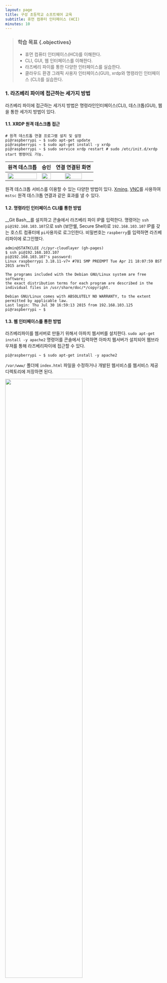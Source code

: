 ```yaml
---
layout: page
title: 구성 초등학교 소프트웨어 교육
subtitle: 휴먼 컴퓨터 인터페이스 (HCI)
minutes: 10
---
```


> ### 학습 목표 {.objectives}
>
> *  휴먼 컴퓨터 인터페이스(HCI)를 이해한다.
> *  CLI, GUI, 웹 인터페이스를 이해한다.
> *  라즈베리 파이를 통한 다양한 인터페이스를 실습한다.
> *  클라우드 환경 그래픽 사용자 인터페이스(GUI), xrdp와 명령라인 인터페이스 (CLI)를 실습한다.

### 1. 라즈베리 파이에 접근하는 세가지 방법

라즈베리 파이에 접근하는 세가지 방법은 명령라인인터페이스(CLI), 데스크톱(GUI), 웹을 통한 세가지 방법이 있다.

#### 1.1. XRDP 원격 데스크톱 접근

~~~ {.input}
# 원격 데스트톱 연결 프로그램 설치 및 설정
pi@raspberrypi ~ $ sudo apt-get update
pi@raspberrypi ~ $ sudo apt-get install -y xrdp
pi@raspberrypi ~ $ sudo service xrdp restart # sudo /etc/init.d/xrdp start 명령어도 가능.
~~~

|  원격 데스크톱 | 승인 | 연결 연결된 화면 | 
|:-------------------------------:|:----------------------------------:|:----------------------------------:|
| <img src="fig/raspberry-pi-mstsc-01.png" width="100%" />    |  <img src="fig/raspberry-pi-mstsc-02.png" width="100%" />  |  <img src="fig/raspberry-pi-mstsc-connected.png" width="70%" />  | 

원격 데스크톱 서비스를 이용할 수 있는 다양한 방법이 있다.
[Xming](http://www.raspians.com/knowledgebase/?knowledgebase=setting-up-a-remote-desktop-view-the-pi-on-your-windows-pc/), [VNC](https://www.raspberrypi.org/documentation/remote-access/vnc/)를 사용하여 `mstsc` 원격 데스크톱 연결과 같은 효과를 낼 수 있다. 

#### 1.2. 명령라인 인터페이스 CLI를 통한 방법

__Git Bash__를 설치하고 콘솔에서 라즈베리 파이 IP를 입력한다. 명령어는 `ssh pi@192.168.103.107`으로 ssh (보안쉘, Secure Shell)로 `192.168.103.107` IP를 갖는 호스트 컴퓨터에 `pi`사용자로 로그인한다.
비밀번호는 `raspberry`를 입력하면 라즈베리파이에 로그인했다.

~~~ {.input}
admin@STATKCLEE /c/pyr-cloudlayer (gh-pages)
$ ssh pi@192.168.103.107
pi@192.168.103.107's password:
Linux raspberrypi 3.18.11-v7+ #781 SMP PREEMPT Tue Apr 21 18:07:59 BST 2015 armv7l

The programs included with the Debian GNU/Linux system are free software;
the exact distribution terms for each program are described in the
individual files in /usr/share/doc/*/copyright.

Debian GNU/Linux comes with ABSOLUTELY NO WARRANTY, to the extent
permitted by applicable law.
Last login: Thu Jul 30 16:59:13 2015 from 192.168.103.125
pi@raspberrypi ~ $
~~~

#### 1.3. 웹 인터페이스를 통한 방법

라즈베리파이를 웹서버로 만들기 위해서 아파치 웹서버를 설치한다. `sudo apt-get install -y apache2` 명령어를 콘솔에서 입력하면 아파치 웹서버가 설치되어 웹브라우져를 통해 라즈베리파이에 접근할 수 있다.

~~~ {.input}
pi@raspberrypi ~ $ sudo apt-get install -y apache2
~~~

`/var/www/` 폴더에 `index.html` 파일을 수정하거나 개발된 웹서비스를 웹서비스 제공 디렉토리에 저장하면 된다.

<img src="fig/raspberry-pi-webserver.png" width="70%" />



### 2.  클라우드 환경 그래픽 사용자 인터페이스(GUI), xrdp

클라우드에 가상컴퓨터를 생성한 뒤에 데스크탑 환경을 설치하고 VNC 원격 데스크탑 혹은 [XRDP](http://www.xrdp.org/)를 사용해서 윈도우와 마찬가지로 그래픽 사용자 인터페이스를 이용한다.

~~~ {.input}
sudo apt-get install ubuntu-desktop
sudo apt-get install xrdp
sudo /etc/init.d/xrdp start
~~~

원격 컴퓨터에 우분투 데스크탑 환경을 설치하고 나서 XRDP도 이어서 설치한다.
설치가 완료되면 XRP 응용프로그램을 실행한다.

~~~ {.input}
sudo adduser gildong sudo
~~~

윈도우 `원격 데스크톱연결`을 사용하기 전에 `root`가 아닌 사용자를 `gildong`으로 생성하고 `sudo` 권한도 부여한다.

~~~ {.input}
su gildong
echo "gnome-session --session=ubuntu-2d" > .xsession
~~~

`gildong` 사용자 세션 환경을 지정한다. `nano` 편집기를 사용해서 내용을 `.xsession` 파일에 저장해도 된다.

윈도우에서 클라우드 우분투 가상컴퓨터에 로그인 하기 이해서 `시작` -> `실행`을 클릭하고 `mstsc`를 입력하여 
`원격 데스크톱연결`을 실행한다.

<img src="fig/02-xrdp-mstsc.png" width="70%" />

마지막으로 XRDP 로그인 화면이 나오고 비밀번호를 넣게 되면 그래픽 사용자 인터페이스를 원격 컴퓨터에서 이용하게 된다.

<img src="fig/02-xrdp.png" width="70%" />

우분투 14.04로 버젼이 올라가면서 `XRDP` 속도도 좋지 못하고 부정적인 면이 많아서 **VNC** 데스크톱 GUI 설정을 사용하기 바란다. 


> ## 명령라인 인터페이스 {.callout}
>
> 지금 대부분의 사람들이 사용하는 그래픽 사용자 인터페이스(GUI, graphical user interface)과 구별하기 위해서 
> 명령라인 인터페이스(CLI, command-line interface)라고 한다. 
> CLI의 핵심은 읽기-평가-출력(REPL,read-evaluate-print loop이다. 사용자가 명령어를 타이핑하고 엔터(enter)/반환(return)키를 입력하면, 
> 컴퓨터가 일고, 실행하고, 결과를 출력한다. 그러면 사용자는 다른 명령를 타이핑하는 것을 로그 오프할때까지 계속한다.



#### 2.1. VNC 그래픽 사용자 인터페이스(GUI)

[VNC(Virtual Network Computing, 가상 네트워크 컴퓨팅)](http://ko.wikipedia.org/wiki/VNC)는 컴퓨터 환경에서 RFB 프로토콜을 이용하여 원격으로 다른 컴퓨터를 제어하는 그래픽 데스크톱 공유 시스템이다. 자판과 마우스 이벤트를 한 컴퓨터에서 다른 컴퓨터로 전송시켜서 네트워크를 거쳐 그래픽 화면을 갱신하는 방식을 제공한다.

#### 2.2. VNC 설치 및 환경설정

[How to install and configure VNC on Ubutun 14.04](https://www.digitalocean.com/community/tutorials/how-to-install-and-configure-vnc-on-ubuntu-14-04)를 참조했고, `SSL 터널(SSL Tunnel)` 기술과 클라이언트로 [TightVNC](http://www.tightvnc.com/)를 사용했다.
`SSL 터널`을 사용하는 이유는 비밀번호가 네트워크를 타고 공개되는 것을 방지하기 위함이다.

`slcli vs list` 명령어를 통해서 IP 주소 `169.53.232.4`으로 VNC GUI 설치를 위해 가상 컴퓨터가 생성된 것을 확인한다.

~~~ {.input}
root@shiny:~# slcli vs list
~~~

~~~ {.output}
:.........:............:.................:................:............:........:
:    id   :  hostname  :    primary_ip   :   backend_ip   : datacenter : action :
:.........:............:.................:................:............:........:
: 9686489 :    vnc     :   169.53.232.4  : 10.121.149.26  :   dal09    :   -    :
:.........:............:.................:................:............:........:
~~~

##### 2.2.0. 사전 준비 사항
1. 우분투 14.04 버젼을 준비한다.
2. `root` 권한을 갖는 사용자를 등록한다.

**우분투 14.04 버젼**

가상 컴퓨터를 생성했을 때 확인을 했지만, 다시 한번 `lsb_release -a` 명령어를 통해서 현재 운영체제 및 버젼을 확인한다. 

~~~ {.input}
root@vnc:~# lsb_release -a
~~~

~~~ {.output}
No LSB modules are available.
Distributor ID: Ubuntu
Description:    Ubuntu 14.04.2 LTS
Release:        14.04
Codename:       trusty
~~~

> ## 우분투 시스템 정보 {.callout}
>
> `uname -a` 명령어를 통해서 현재 운분투 시스템 정보를 자세히 확인한다.
> 

~~~ {.output}
  -a, --all                
                           
  -s, --kernel-name      :  Linux 
  -n, --nodename         :  vnc 
  -r, --kernel-release   :  3.13.0-51-generic 
  -v, --kernel-version   :  #84-Ubuntu SMP Wed Apr 15 12:08:34 UTC 2015
  -m, --machine          :  x86_64 
  -p, --processor        :  x86_64 
  -i, --hardware-platform:  x86_64 
  -o, --operating-system :  GNU/Linux
~~~

**`root` 권한을 갖는 사용자 등록**

루트 권한을 갖는 사용자를 준비하기 위해서 먼저 일반 사용자를 등록하고 등록된 사용자에 루트권한을 부여한다. `adduser xwmooc` 명령어를 통해서 `xwmooc` 사용자를 등록했다. 그리고 나서 `gpasswd -a xwmooc sudo` 명령어로 `sudo` 그룹에 등록해서 루트권한을 부여했다.

`su - xwmooc` 명령어를 통해서 루트가 아닌 일반사용자로 로그인했다.

~~~ {.input}
root@vnc:~# adduser xwmooc
Adding user `xwmooc' ...
Adding new group `xwmooc' (1000) ...
Adding new user `xwmooc' (1000) with group `xwmooc' ...
Creating home directory `/home/xwmooc' ...
Copying files from `/etc/skel' ...
Enter new UNIX password:
Retype new UNIX password:
passwd: password updated successfully
Changing the user information for xwmooc
Enter the new value, or press ENTER for the default
        Full Name []: xwMOOC
        Room Number []:
        Work Phone []:
        Home Phone []:
        Other []:
Is the information correct? [Y/n] Y
~~~

~~~ {.input}
root@vnc:~# gpasswd -a xwmooc sudo
Adding user xwmooc to group sudo
root@vnc:~# su - xwmooc
xwmooc@vnc:~$
~~~

##### 2.2.1. 데스크탑(바탕화면) 환경과 VNC 서버 설치

**XFCE4 GUI 설치**
기본설정으로 리눅스 서버 대부분은 GUI가 없이 설치된다.
따라서 가장 많은 사용자에게 익숙한 *XFCE4*를 설치한다.
*XFCE4*와 *TightVNC*도 함께 설치한다. 설치 원문은 [웹사이트](https://www.digitalocean.com/community/tutorials/how-to-install-and-configure-vnc-on-ubuntu-14-04)를 참조한다.

~~~ {.input}
xwmooc@vnc:~$ sudo apt-get update
xwmooc@vnc:~$ sudo apt-get install xfce4 xfce4-goodies tightvncserver
~~~

**우분투 데스크톱 GUI 설치**

*ubuntu-desktop*과 *TightVNC*도 함께 설치한다. 설치 원문은 [웹사이트](http://www.htpcbeginner.com/install-gui-on-ubuntu-server-14-04-gnome/)를 참조한다.

~~~ {.input}
xwmooc@vnc:~$ sudo apt-get -y install xorg gnome-core gnome-system-tools gnome-app-install
xwmooc@vnc:~$ sudo apt-get -y install --no-install-recommends ubuntu-desktop
xwmooc@vnc:~$ sudo apt-get -y install tightvncserver
~~~


`vncserver` 명령어로 보안 비밀번호를 설정한다.`vncserver` 비밀번호는 6자리 이상입력해야 한다. 그리고 `**view-only** password`를 설정할 때 `y`로 설정하면 마우스나 키보드로 제어권한이 없기 때문에 시연이나 보여주기 용도로 사용하면 적절하다.

~~~ {.input}
xwmooc@vnc:~$ vncserver
~~~

~~~ {output}
You will require a password to access your desktops.

Password:
Password too short
~~~

~~~ {.input}
xwmooc@vnc:~$ vncserver
~~~

~~~ {.output}
You will require a password to access your desktops.

Password:
Verify:
Would you like to enter a view-only password (y/n)? n
xauth:  file /home/xwmooc/.Xauthority does not exist

New 'X' desktop is vnc:1

Creating default startup script /home/xwmooc/.vnc/xstartup
Starting applications specified in /home/xwmooc/.vnc/xstartup
Log file is /home/xwmooc/.vnc/vnc:1.log
~~~

##### 2.2.2. VNC 서버 환경설정

VNC가 처음 설정될 때, 포트번호 5901에 기본 서버 인스턴스가 올라간다.
5901 포트는 화면출력(display) 포트로 알려있고, VNC는 `:1`로 참조하다. `:2`, `:3` 처럼 다른 화면출력 포트에 인스턴스를 다수 올릴 수 있다. VNC 서버로 작업할 때, `:X`는 `5900+X`를 참조하는 화면출력 포트라는 것을 기억한다.

가장 먼저 `vncserver -kill :1` 명령어로 `5901` 포트에 실행되는 인스턴스를 정지시킨다. 새로운 VNC 시작 환경설정 파일을 작성하기 앞서 `mv ~/.vnc/xstartup ~/.vnc/xstartup.bak` 명령어로 백업한다.
그리고 나서 `nano ~/.vnc/xstartup` 나노 편집기를 열어서 다음 내용을 추가한다.

**xfce**
~~~ {.input}
#!/bin/bash
xrdb $HOME/.Xresources
startxfce4 &
~~~

**Ubuntu Trusty Tahr 14.04LTS**

우분투 데스크톱 GUI에 대한 자세한 설정 사항은 다음 [웹사이트](http://www.havetheknowhow.com/Configure-the-server/Install-VNC.html)를 참조한다. `nano ~/.vnc/xstartup` 편집을 다음과 같이 한다.

~~~ {.input}
#!/bin/sh

# Uncomment the following two lines for normal desktop:
unset SESSION_MANAGER
# exec /etc/X11/xinit/xinitrc

#[ -x /etc/vnc/xstartup ] && exec /etc/vnc/xstartup
#[ -r $HOME/.Xresources ] && xrdb $HOME/.Xresources
#xsetroot -solid grey
#vncconfig -iconic &
#x-terminal-emulator -geometry 80x24+10+10 -ls -title "$VNCDESKTOP Desktop" &
#x-window-manager &

metacity &
gnome-settings-daemon &
gnome-panel & 
~~~

`xrdb $HOME/.Xresources` 명령어는 터미널 색깔, 테마, 폰트 등 데스트톱 그래픽 인터페이스 설정을 담고 있는 `$HOME/.Xresources` 파일 정보를 VNC GUI 프레임워크가 읽어온다.

`startxfce4 &` 명령어는 XFCE를 실행시켜 필요한 모든 그래픽 소프트웨어를 띄운다.

`sudo chmod +x ~/.vnc/xstartup` 명령어로 `xstartup` 파일에 실행권한을 부여한다.

~~~ {.input}
xwmooc@vnc:~$ vncserver -kill :1
Killing Xtightvnc process ID 14168
xwmooc@vnc:~$ mv ~/.vnc/xstartup ~/.vnc/xstartup.bak
xwmooc@vnc:~$ nano ~/.vnc/xstartup
xwmooc@vnc:~$ sudo chmod +x ~/.vnc/xstartup
~~~

##### 2.2.3. VNC 서비스 파일 생성

VNC 서버를 제어하는데 필요한 환경설정을 한다. 이를 통해서 VNC 서버를 필요에 따라 시작(start), 정지(stop), 재시작(restart) 동작을 쉽게 한다.

먼저 나노 편집기로 `sudo nano /etc/init.d/vncserver` 파일을 열어 다음 내용 추가한다.

`export USER="xwmooc"`에 앞에서 생성한 `root` 권한을 갖는 사용자명을 집어넣는다. `GEOMETRY="1024x768"` 화면 해상도를 설정한다.
`start)`,`stop)`, `restart)`는 VNC 서버 시작, 중지, 재시작에 필요한 제어 명령이다.

~~~ {.input}
#!/bin/bash
PATH="$PATH:/usr/bin/"
export USER="xwmooc"
DISPLAY="1"
DEPTH="16"
GEOMETRY="1280x1024"
OPTIONS="-depth ${DEPTH} -geometry ${GEOMETRY} :${DISPLAY} -localhost"
. /lib/lsb/init-functions

case "$1" in
start)
log_action_begin_msg "Starting vncserver for user '${USER}' on localhost:${DISPLAY}"
su ${USER} -c "/usr/bin/vncserver ${OPTIONS}"
;;

stop)
log_action_begin_msg "Stopping vncserver for user '${USER}' on localhost:${DISPLAY}"
su ${USER} -c "/usr/bin/vncserver -kill :${DISPLAY}"
;;

restart)
$0 stop
$0 start
;;
esac
exit 0
~~~

VNC 서비스 환경설정을 파일을 생성했으니, `sudo chmod +x /etc/init.d/vncserver` 실행화일로 권한을 부여하고, `sudo service vncserver start` 명령어로 서비스를 시작한다.

~~~ {.input}
xwmooc@vnc:~$ sudo nano /etc/init.d/vncserver
xwmooc@vnc:~$ sudo chmod +x /etc/init.d/vncserver
xwmooc@vnc:~$ sudo service vncserver start
~~~

~~~ {.output}
 * Starting vncserver for user 'xwmooc' on localhost:1...
}
New 'X' desktop is vnc:1

Starting applications specified in /home/xwmooc/.vnc/xstartup
Log file is /home/xwmooc/.vnc/vnc:1.log
~~~

##### 2.2.4. VNC 데스크톱(바탕화면)에 연결

VNC 서버 환경설정이 모두 마무리 되었고, 이제 SSH 터널을 통해 VNC 연결할 클라이언트를 설정한다. 윈도우에서는 [TightVNC](http://www.tightvnc.com/download.php), [RealVNC](https://www.realvnc.com/), [UltraVNC](http://www.uvnc.com/) 등 다양한 VNC 클라이언트가 있다. 맥에서는 내장된 `Screen Sharing`을 사용한다. 

#### 2.3. VNC 데스크톱(바탕화면) 문제 해결

가상 컴퓨터에서 제공하는 VNC 서버 기능을 사용하다보면 첫 연결을 되지만 두번째 세번째 연결에 실패하는 경우가 많다. 이런 경우 `vncserver restart` 기능을 사용해서 다시 처음처럼 연결한다. `sudo service vncserver restart` 명령어를 통해 다시 정상적으로 원격 데스크톱 VNC 서비스를 제공한다. 

~~~ {.input}
xwmooc@dev-hangul:/root$ sudo service vncserver restart
~~~

~~~ {.output}
 * Stopping vncserver for user 'xwmooc' on localhost:1...

Can't find file /home/xwmooc/.vnc/dev-hangul:1.pid
You'll have to kill the Xtightvnc process manually

 * Starting vncserver for user 'xwmooc' on localhost:1...

New 'X' desktop is dev-hangul:1

Starting applications specified in /home/xwmooc/.vnc/xstartup
Log file is /home/xwmooc/.vnc/dev-hangul:1.log
~~~ 

`vncserver restart`를 시작하기 전에 만약 이전에 프로세스가 떠있으면 오류가 날 수 있으니 `ps aux` 명령어로 프로세스를 확인하고 `kill -9` 명령어로 `vnc` 서비스를 종료하고 깔끔하게 다시 시작한다. 다음에서 *14780*은 `ps aux`를 통해서 확인한 PID다.

~~~ {.input}
xwmooc@dev-hangul:/root$ ps aux | grep vnc
xwmooc@dev-hangul:/root$ kill -9 14780
~~~


> ### Git for Windows {.callout}
> 
> 윈도우 환경에서 유닉스 배쉬(Bash) 명령라인 인터페이스를 사용하는데 최근에는 `Git Bash`를 많이 사용한다.
> [Git Bash](https://msysgit.github.io/)를 설치하고 윈도우 탐색기를
> 열고 특정 폴더에서 마우스 오른쪽 클릭하게 되면 **Git Bash**
> 메뉴가 뜨고 이를 클릭하면 유닉스 명령어를 윈도우 상에서 실행하게 된다. 

먼저, 로컬 컴퓨터에 SSH 연결을 해서 VNC에 대한 `localhost`에 보안 포워딩을 한다. 이를 실행하는 명령어는 다음과 같다. 리눅스나 OS X 터미널에서 `ssh -L 5901:127.0.0.1:5901 -N -f -l` 명령어는 공통이고 루트 권한을 갖는 사용자 `xwmooc`, 연결하려는 가상컴퓨터/호스트 IP 주소 `169.53.232.4`를 입력한다.

~~~ {.input}
$ ssh -L 5901:127.0.0.1:5901 -N -f -l xwmooc 169.53.232.4
~~~

~~~ {.output}
The authenticity of host '169.53.232.4 (169.53.232.4)' can't be established.
ECDSA key fingerprint is 13:85:c8:a9:af....
Are you sure you want to continue connecting (yes/no)? yes
Warning: Permanently added '169.53.232.4' (ECDSA) to the list of known hosts.
Password:
~~~

<img src="fig/vnc-gui-connect.png" width="70%" />

<img src="fig/vnc-gui-login.png" width="70%" />


**WARNING: REMOTE HOST IDENTIFICATION HAS CHANGED!**

VNC 클라이언트에서 SSH 터널 연결을 위해 `ssh -L 5901:127.0.0.1:5901 -N -f -l xwmooc 169.53.232.4` 명령어를 던질 때 다음과 같은 오류가 발생될 수 있다.

~~~ {.input}
$ ssh -L 5901:127.0.0.1:5901 -N -f -l xwmooc 169.53.232.4
~~~ 
~~~ {.output}
@@@@@@@@@@@@@@@@@@@@@@@@@@@@@@@@@@@@@@@@@@@@@@@@@@@@@@@@@@@
@    WARNING: REMOTE HOST IDENTIFICATION HAS CHANGED!     @
@@@@@@@@@@@@@@@@@@@@@@@@@@@@@@@@@@@@@@@@@@@@@@@@@@@@@@@@@@@
IT IS POSSIBLE THAT SOMEONE IS DOING SOMETHING NASTY!
Someone could be eavesdropping on you right now (man-in-the-middle attack)!
It is also possible that a host key has just been changed.
The fingerprint for the ECDSA key sent by the remote host is
13:85:c8:a9:af:2c:ce:e8:8e:3d:3f:4c:ee:07:06:13.
Please contact your system administrator.
Add correct host key in /c/XXX/XXXX/.ssh/known_hosts to get rid of this message.
Offending ECDSA key in /c/XXX/XXXX/.ssh/known_hosts:9
ECDSA host key for 169.53.232.4 has changed and you have requested strict checking.
Host key verification failed.
~~~

당황하지 말고, 다음과 같이 `trouble shooting`한다. `ssh-keygen -R` 명령어 인자로 `169.53.232.4` IP 주소를 입력한다. 

~~~ {.input}
$ ssh-keygen -R 169.53.232.4
~~~ 

~~~ {.output}
# Host 169.53.232.4 found: line 9 type ECDSA
/c/XXX/XXXX/.ssh/known_hosts updated.
Original contents retained as /c/XXX/XXXX/.ssh/known_hosts.old
~~~

### 3. 원격 컴퓨터 접속 (CLI)

**출처: 소프트웨어 카펜트리 원격 접속(Working Remotely) 한국어 번역**

일반 PC와 노트북 컴퓨터를 사용할 때 무슨 일이 발생하는지 좀더 자세히 살펴보자.
첫번째 단계는 컴퓨터에 로그인(login)한다. 그러면 운영체계(Operating System, OS)가 사용자가 누구인지 확인하고 무슨 작업을 허락할 것이지 준비한다.
사용자 이름과 비밀번호를 입력해서 상기 작업을 수행한다; 운영체제가 시스템 레코드 값을 확인하고, 만약 일치한다면 사용자를 위해 쉘(Shell)을 실행한다.

명령어를 타이핑할 때, 타이핑하는 문자를 표현하는 0과 1이 키보드에서 쉘로 전송된다. 쉘은 화면에 사용자가 타이핑하는 것을 화면에 출력한다. 그리고 나서, 만약 타이핑한 것이 명령어라면, 쉘이 실행을 하고 나서 (출력 결과가 있다면) 산출결과를 화면에 출력한다.

<img src="fig/ssh-direct-shell-usage.png" width="70%" />
그림: 직접 쉘 사용하는 방법

실험결과 데이터베이스를 관리하는 지하실 서버같은 또다른 컴퓨터에 명령어를 실행하고자 한다면 어떨까? 이를 위해서, 먼저 해당 컴퓨터에 로그인해야 한다.
이를 **원격 로그인(remote login)**이라고 부르고, 해당 컴퓨터를 원격 컴퓨터(remote machine)라고 한다.
원격 로그인하게 되면, 타이핑하는 모든 것은 원격 컴퓨터에서 실행되고 있는 쉘에 전달된다. 쉘과 상호작용(interact)하면 마치 로컬 컴퓨터 쉘과 마찬가지로 명령어를 실행하게 된다. 그러고 나면, 로컬 컴퓨터 화면에 출력결과를 표시해준다.

<img src="fig/ssh-remote-shell-usage.png" width="70%" />
그림: 원격 쉘 사용하는 방법

원격 로그인하는데 사용하는 도구가 **시큐어 쉘(secure shell, SSH)**이다. 특히, `ssh username@computer` 명령어는 SSH를 실행하고 사용자가 지정한 원격 컴퓨터에 접속한다.
로그인한 후에는 원격쉘을 사용해서 원격 컴퓨터에 있는 파일과 디렉토리를 사용한다. `exit`을 타이핑하거나 컨트롤+D(`CTRL+D`)를 누르게 되면, 원격 쉘을 종료하고 이전 쉘로 돌아온다. 
다음 예제에서, 원격쉘과 상호작용이 나타나 있다. 또한, `$` 대신에 원격 컴퓨터 명령 프롬프트가 `moon>`임을 볼 수 있고 Vlad가 비밀번호를 기억하려고 몇번 시도한 것도 나타나 있다.

~~~ {.input}
$ pwd
/users/vlad

$ ssh vlad@moon
Password: ***
Access denied
Password: ********
moon> pwd
/home/vlad
moon> ls -F
bin/     cheese.txt   dark_side/   rocks.cfg
moon> exit

$ pwd
/users/vlad
~~~

시큐어쉘은 이전 `rsh`로 불리는 프로그램과 대조되게 "시큐어(secure)"로 불린다. 옛날에 모든 사람이 서로를 신뢰했고 이름만으로 컴퓨터에 있는 모든 정보를 알고 있었을 때, 네트워크를 통해서 전송할 때 가장 민감한 정보를 제외하고 어떤것도 암호화하지 않았다. 하지만, 이와 같은 방식이 의미하는 것이 악한이 네트워크 통신을 지켜볼 수 있고, 사용자 이름과 비밀번호를 훔칠 수도 있고, 악의적인 방식으로도 사용할 수 있다는 것이다.
SSH가 발명되어 이런 부정적인 면을 방지하거나 적어도 늦출 수도 있다.
SSH는 몇가지 정교하며 오랜 기간 테스트된 암화화 프로토콜을 사용해서 외부인이 서로다른 두 컴퓨터 사이에 오고가는 메시지 내용을 볼 수 없게 확실히 한다.
추후 SSH가 동작하는 방식을 논하고 실제로 얼마나 보안이 좋은지 살펴본다. 

`ssh`는 `scp`라는 짝꿍 프로그램이 있는데 "보안 복사(Secure Copy)"를 표현하는 명령어다. SSH와 동일한 유형의 네트워크 연결을 사용해서, 
원격 컴퓨터로 혹은 원격 컴퓨터로부터 파일을 복사할 수 있게 한다.
구문(syntax)은 `cp`와 `ssh`를 섞은 것이다.
파일을 복사하기 위해서, 원천(source)과 목표(destination) 경로를 지정하는데 컴퓨터 이름을 포함할 수도 있다. 만약 컴퓨터 이름을 생략하면, 
`ssh`는 지금 실행되고 있는 컴퓨터를 의미한다고 가정한다.
예를 들어, 다음 명령어는 가장 최근 실험결과 (results.dat)를 지하실 백업서버에 복사한다. 복사할 때, 진행경과가 화면에 출력된다.

~~~ {.input}
$ scp results.dat vlad@backupserver:backups/results-2011-11-11.dat
Password: ********
results.dat              100%  9  1.0 MB/s 00:00
~~~

전체 디렉토리를 복사하는 것도 유사하다: `-r` 옵션을 사용해서 복사를 재귀적으로 수행하고 싶다고 신호를 전달하면 된다.
예를 들어, 다음 명령어는 백업 서버에서 모든 작업결과물을 사용자 노트북으로 복사한다. 

~~~ {.input}
$ scp -r vlad@backupserver:backups ./backups
Password: ********
results-2011-09-18.dat              100%  7  1.0 MB/s 00:00
results-2011-10-04.dat              100%  9  1.0 MB/s 00:00
results-2011-10-28.dat              100%  8  1.0 MB/s 00:00
results-2011-11-11.dat              100%  9  1.0 MB/s 00:00
~~~

이제 백업서버에 `backups/results-2011-11-12.dat` 파일을 이미 생성했는지 확인하고자 한다고 가정하자. 
로그인하고 난 다음에 `ls`를 타이핑하는 대신에 다음과 같이 동일한 것을 수행한다.

~~~ {.input}
$ ssh vlad@backupserver ls results
Password: ********
results-2011-09-18.dat  results-2011-10-28.dat
results-2011-10-04.dat  results-2011-11-11.dat
~~~

SSH는 사용자 이름과 실행하려고 하는 컴퓨터 이름 뒤에 인자를 받아서 원격 컴퓨터에 있는 쉘에 명령어를 전달한다. 상기 전달 인자가 적합한 명령어이기 때문에, 원격 쉘이 사용자를 대신해서 `ls results`을 실행하고 실행결과를 다시 로컬 쉘에 화면출력한다.


#### 3.1. 열쇠(키) 생성과 관리 

원격 컴퓨터에 접속할 때마다 비밀번호를 매번 타이핑하는 것은 사소한 성가심 이상이다. 만약 원격 컴퓨터에 세가지 다른 매개변수 조합을 갖는 프로그램을 실행하고자 한다면 무슨 일이 발생할지 상상해보라.
다음과 같은 것을 수행하고자 한다.

~~~ {.input}
for density in {20..29}
do
  for viscosity in 0.70 0.71 0.72 0.73 0.74
  do
    for temperature in 0.001 0.002 0.003 0.004 0.005
    do
      ssh vlad@fastmachine ./simulation -x -d $density -v $viscosity -v $temperature
    done
  done
done
~~~

하지만, 상기 작업을 사실상 수행하고자 한다면, 자리에 앉아서 키보드로 비밀번호를 250번 타이핑해야 할 것이다.
원하는 바는 자동으로 원격 컴퓨터에 인증하는 방법을 찾는 것이다.

*공개 열쇠 암호화(public key cryptography)* 방식에서 가져온 기술을 사용해서 상기 문제를 해결할 수 있다. 좀더 구체적으로, *공개 열쇠(public key)*와 *개인 열쇠 (private key)*로 구성된 *열쇠 쌍(key pair)*을 생성한다. 이렇게 생성된 열쇠는 두가지 흥미로운 특성이 있다:

1.  어느 한 열쇠가 암호화한 것은 다른 열쇠가 암호를 풀 수 있다. 예를 들어, 만약 개인 열쇠로 비밀번호를 암호화했다면, 해당 공개 열쇠만 암호를 풀 수 있다. 만약 공개 열쇠로 파일 내용을 암호화했다면, 상응하는 개인 열쇠만 암호를 풀 수 있다. 
2.  한 열쇠가 주어진 상태에서, 다른 열쇠를 찾는 것은 실질적으로 불가능하다. 여기서 "실질적으로 불가능"하다는 의미는 "우리가 마음속으로 상상하는 어떤 컴퓨터를 사용해서 우주 기대수명내에 풀 수는 없다"는 것이다.
(하지만, 양자컴퓨팅이 하루만에 이것을 바꿀 수도 있다-자세한 내용은 근처 다소 몽상적인 물리학자와 상의하세요.)

열쇠쌍을 생성하게 되면, 접속하려는 원격 컴퓨터에 공개 열쇠를 저장하고, 
로컬 컴퓨터에 개인 열쇠를 보관한다. 
SSH는 열쇠가 예상하는 곳에 놓기만 하면, 비밀번호를 묻는 대신에 열쇠를 사용한다.

첫번째 단계는 열쇠쌍을 생성하는 것인데, `ssh-keygen`을 사용해서 열쇠쌍을 생성한다.

~~~ {.input}
$ ssh-keygen -t rsa
Generating public/private rsa key pair.
Enter file in which to save the key (/users/vlad/.ssh/id_rsa): ↵
Enter passphrase (empty for no passphrase): ↵
Your identification has been saved in /users/vlad/.ssh/id_rsa.
Your public key has been saved in /users/vlad/.ssh/id_rsa.pub.
The key fingerprint is: d3:1a:27:38:aa:54:e8:a5:03:db:79:2f:b2:c3:c9:3d
~~~

`-t rsa` 옵션은 `ssh-keygen`에게 RSA키 열쇠를 생성하게 한다; 다른 유형도 있지만, 가장 흔하게 사용되는 것이다. 
"↵" 문자는 복귀(carriage return, CR) 문자다: 기본설정된 디폴트 장소에 열쇠를 저장한다는 것으로 SSH가 열쇠를 어디서 찾는지 알게 되고, 패스프레이즈(passphrase)도 원하지 않는다(패스프레이즈를 원치 않는 이유는 패스워드를 타이핑하지 않고 로그인하는 것이 요점이기 때문이다). 그래서, 두 질문에 단지 엔터만 치게된다.  

홈 디렉토리 아래 `.ssh` 디렉토리 내부를 살펴보자.

~~~ {.input}
$ cd
$ ls .ssh
id_rsa  id_rsa.pub
~~~

첫번째 `id_rsa` 파일은 개인 열쇠 정보를 담고 있다.
절대 원격 컴퓨터에 저장하거나, 전자우편으로 전송하거나,
다른 누구와도 공유하지 마라. (타인이 당신을 가장하여 무언가 수행하는 것을 정말 원하지 않는다면) 다른 파일 `id_rsa.pub`은 매칭되는 공개 열쇠 정보를 담고 있다. 이 파일을 복사해서 접속하려는 원격 컴퓨터에 복사한다.

~~~ {.input}
$ scp .ssh/id_rsa.pub vlad@fastmachine:id_rsa.pub
Password: ********
id_rsa.pub              100%  1  1.0 MB/s 00:00
~~~

여전히 비밀번호를 타이핑해야 하는데 이유는 공개 열쇠가 `scp`를 실행할 때 원격 컴퓨터에 올바른 장소에 위치하지 않아서 그렇다.
원격 컴퓨터에 로그인해서 `.ssh` 디렉토리를 거기에 생성해서 문제를 해결해보자.

~~~ {.input}
$ ssh vlad@fastmachine
Password: ********

$ mkdir .ssh
~~~

다음 단계는 공개 열쇠를 `authorized_keys`로 불리는 `.ssh` 디렉토리에 파일로 복사한다:

~~~ {.input}
$ cp id_rsa.pub .ssh/authorized_keys
~~~

마지막 단계는 권한이 적절하게 `.ssh` 와 `authorized_keys`에 설정되었는지 확실히 한다. 이것은 추가적인 보안 안전 조치다:
만약 사용자를 제외한 타인이 읽거나 변경한다면,
SSH는 더 이상 보안이 확실하지 않다고 가정한다. 올바른 권한은 다음과 같다:

*   소유자(Owner)는 `.ssh` 디렉토리에 읽기, 쓰기, 실행 권한을 갖는다.
*   소유자는 `.ssh/authorized_keys`에 대해서 읽기, 쓰기 권한을 갖는다.
*   그밖의 누구도 어떤 권한을 갖지 않는다.

올바른 명령어는 다음과 같다:

~~~ {.input}
$ chmod u=rwx,g=,o= .ssh
$ chmod u=rw,g=,o= .ssh/authorized_keys
~~~

이제 모든 권한 설정이 되었다. 원격쉘에서 빠져나와 모든 것이 정상적으로 동작하는지 살펴보기 위해서 다음 명령어를 실행한다:

~~~ {.input}
$ exit
$ ssh vlad@fastmachine pwd
/home/vlad
~~~

열쇠를 생성하고 설치한 뒤에 두 컴퓨터 모습이 다음에 나와 있다.

<img src="fig/ssh-public-private-keys.png" width="77%" alt="공개열쇠/개인열쇠" />

이제 매번 비밀번호 인증절차를 거치지 않고 로컬 컴퓨터에서 원격 컴퓨텅에 `ssh` (그리고 `scp`) 명령을 실행할 수 있다.
하지만, 상기 설정은 일방향으로만 동작한다:
원격 컴퓨터 `authorized_keys` 파일에 설치한 공개키가 사용자가 위치한 로컬 컴퓨터에 로그인 할 수 있는 권한을 부여한 것은 *아니다*.
만약 원격 컴퓨터에서 로컬 컴퓨터로 접속하려면, 원격 컴퓨터에서 열쇠쌍을 생성하고 `id_rsa.pub`을 로컬 컴퓨터 `authorized_keys` 파일로 복사한다.

만약 다른 여러대 컴퓨터에 접속하려면 어떨까? 예를 들어,
백업 서버에서 로컬 노트북 컴퓨터로, 데스크탑 PC로, 연구실 컴퓨터로, 혹은 반대로 파일을 복사한다고 가정하자.
이를 처리하기 위해서, 각 컴퓨터에 있는 `id_rsa.pub` 파일을 원격 컴퓨터 
`.ssh/authorized_keys` 파일에 추가한다. 편집기를 사용해서 수행하거나, 혹은 좀더 간단하게 `cat`과 `>>`을 사용해서 한 파일을 다른 파일에 덧붙인다. 

~~~ {.input}
$ scp id_rsa.pub vlad@backupserver
Password: ********

$ ssh vlad@backupserver
Password: ********

$ cat id_rsa.pub >> .ssh/authorized_keys

$ rm id_rsa.pub

$ exit
~~~

#### 3.2. 클라우드 리눅스 서버 접속

먼저 윈도 환경 `Git Bash`를 통해서 바로 `ssh-keygen -t rsa` 명령어를 입력해서 공개열쇠와 개인열쇠를 생성한다. 열쇠쌍은 `c:\Users\admin\.ssh\id_rsa`에 생성된다.

~~~ {.input}
$ ssh-keygen -t rsa
Generating public/private rsa key pair.
Enter file in which to save the key (/c/Users/admin/.ssh/id_rsa):
Enter passphrase (empty for no passphrase):
Enter same passphrase again:
Your identification has been saved in /c/Users/admin/.ssh/id_rsa.
Your public key has been saved in /c/Users/admin/.ssh/id_rsa.pub.
The key fingerprint is:
8d:09:...
admin@STATKCLEE
~~~

이제 클라우드 서비스 제공업체 가상컴퓨터에 접속한다. 디바이스 목록에서 `rstudio.xwmooc.net` 이름을 갖는 가상컴퓨터의 IP 주소 `169.54.243.36`에 로그인한다. 물론 비밀번호를 입력해야 한다.

~~~ {.input}
$ ssh root@169.54.243.36
The authenticity of host '169.54.243.36 (169.54.243.36)' can't be established.
RSA key fingerprint is df:0f....
Are you sure you want to continue connecting (yes/no)? Y
Please type 'yes' or 'no': yes
Warning: Permanently added '169.54.243.36' (RSA) to the list of known hosts.
root@169.54.243.36's password:
Linux rstudio 2.6.32-374-ec2 #91-Ubuntu SMP Wed Dec 10 11:07:16 UTC 2014 x86_64
GNU/Linux
Ubuntu 10.04.4 LTS

Welcome to Ubuntu!
 * Documentation:  https://help.ubuntu.com/
Last login: Wed Apr 29 02:33:51 2015 from 222.99.61.77
root@rstudio:~#
~~~

로컬 컴퓨터에 있는 `id_rsa.pub` 공개열쇠를 원격 컴퓨터에 복사한다.
복사를 위해서는 `scp` 명령어를 사용해서 원격 컴퓨터에 접속하고 복사 디렉토리로 홈디렉토리(`~`)를 설정한다. `id_rsa.pub` 파일이 원격컴퓨터 홈디렉토리에 복사된 것을 `ls` 명령어를 통해서 확인한다.

~~~ {.input}
$ scp id_rsa.pub root@169.54.243.36:~
root@169.54.243.36's password:
id_rsa.pub                                    100%  397     0.4KB/s   00:00

admin@STATKCLEE /C/Users/admin/.ssh
$ ssh root@169.54.243.36
root@169.54.243.36's password:
Linux rstudio 2.6.32-374-ec2 #91-Ubuntu SMP Wed Dec 10 11:07:16 UTC 2014 x86_64
GNU/Linux
Ubuntu 10.04.4 LTS

Welcome to Ubuntu!
 * Documentation:  https://help.ubuntu.com/
Last login: Fri May 15 02:00:26 2015 from 112.216.243.234
root@rstudio:~# ls
=               rstudio-0.98.1103-i386.deb          rubygems-1.3.7.tgz
id_rsa.pub      rstudio-server-0.98.1103-amd64.deb  rubygems-1.3.7.tgz.1
lesson-example  rubygems-1.3.7                      xwmooc-sc
root@rstudio:~#
~~~

원격 컴퓨터 홈디렉토리 밑에 하위디렉토로 `.ssh`를 생성한다.
`id_rsa.pub` 공개열쇠 파일을 `.ssh/authorized_keys` 파일로 복사한다.
그리고 추가적인 보안 설정을 위해서 `.ssh` 디렉토리와 `authorized_keys` 파일에 권한 설정을 하고 `exit`를 타이핑해서 원격 컴퓨터 접속을 끊는다.

~~~ {.input}
root@rstudio:~# mkdir .ssh
root@rstudio:~# cp id_rsa.pub .ssh/authorized_keys
root@rstudio:~# chmod u=rwx,g=,o= .ssh
root@rstudio:~# chmod u=rw,g=,o= .ssh/authorized_keys
root@rstudio:~# exit
logout
Connection to 169.54.243.36 closed.
~~~

이제 `ssh root@169.54.243.36` 명령어로 원격 컴퓨터에 접속한다. 패스워드를 타이핑 하지 않고 바로 로그인 된다. 마지막으로 `id_rsa.pub` 홈디렉토리에 원격 복사한 공개열쇠 파일을 삭제해서 마무리한다.

~~~ {.input}
admin@STATKCLEE /C/_software-carpentry/xwmooc-sc (reproducible)
$ ssh root@169.54.243.36
Linux rstudio 2.6.32-374-ec2 #91-Ubuntu SMP Wed Dec 10 11:07:16 UTC 2014 x86_64
GNU/Linux
Ubuntu 10.04.4 LTS

Welcome to Ubuntu!
 * Documentation:  https://help.ubuntu.com/
Last login: Fri May 15 02:06:05 2015 from 112.216.243.234
root@rstudio:~# ls
=               rstudio-0.98.1103-i386.deb          rubygems-1.3.7.tgz
id_rsa.pub      rstudio-server-0.98.1103-amd64.deb  rubygems-1.3.7.tgz.1
lesson-example  rubygems-1.3.7                      xwmooc-sc
root@rstudio:~# rm id_rsa.pub
~~~

동일한 방식으로 IP 주소 `169.54.243.37`을 갖는 `shiny.xwmooc.net` 가상 컴퓨터에도 접속해서 비밀번호를 입력하지 않고 접속하도록 한다.

